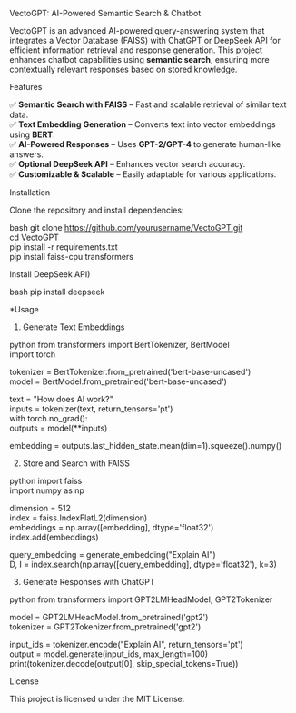 VectoGPT: AI-Powered Semantic Search & Chatbot  

VectoGPT is an advanced AI-powered query-answering system that integrates a Vector Database (FAISS) with ChatGPT or DeepSeek API for efficient information retrieval and response generation. This project enhances chatbot capabilities using **semantic search**, ensuring more contextually relevant responses based on stored knowledge.  

Features 

✅ **Semantic Search with FAISS** – Fast and scalable retrieval of similar text data.  
✅ **Text Embedding Generation** – Converts text into vector embeddings using **BERT**.  
✅ **AI-Powered Responses** – Uses **GPT-2/GPT-4** to generate human-like answers.  
✅ **Optional DeepSeek API** – Enhances vector search accuracy.  
✅ **Customizable & Scalable** – Easily adaptable for various applications.  

Installation

Clone the repository and install dependencies:  

bash
git clone https://github.com/yourusername/VectoGPT.git  
cd VectoGPT  
pip install -r requirements.txt  
pip install faiss-cpu transformers  


Install DeepSeek API)  

bash
pip install deepseek  

*Usage 

1. Generate Text Embeddings

python
from transformers import BertTokenizer, BertModel  
import torch  

tokenizer = BertTokenizer.from_pretrained('bert-base-uncased')  
model = BertModel.from_pretrained('bert-base-uncased')  

text = "How does AI work?"  
inputs = tokenizer(text, return_tensors='pt')  
with torch.no_grad():  
    outputs = model(**inputs)  

embedding = outputs.last_hidden_state.mean(dim=1).squeeze().numpy()  

2. Store and Search with FAISS

python
import faiss  
import numpy as np  

dimension = 512  
index = faiss.IndexFlatL2(dimension)  
embeddings = np.array([embedding], dtype='float32')  
index.add(embeddings)  

query_embedding = generate_embedding("Explain AI")  
D, I = index.search(np.array([query_embedding], dtype='float32'), k=3) 

3. Generate Responses with ChatGPT 

python
from transformers import GPT2LMHeadModel, GPT2Tokenizer  

model = GPT2LMHeadModel.from_pretrained('gpt2')  
tokenizer = GPT2Tokenizer.from_pretrained('gpt2')  

input_ids = tokenizer.encode("Explain AI", return_tensors='pt')  
output = model.generate(input_ids, max_length=100)  
print(tokenizer.decode(output[0], skip_special_tokens=True))  

License 

This project is licensed under the MIT License.


